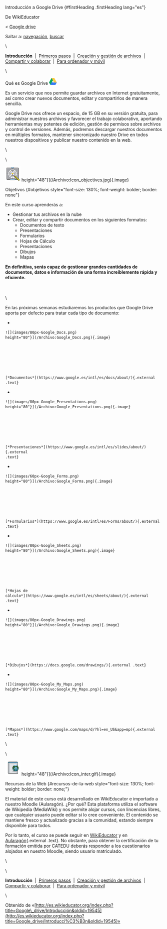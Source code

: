 






Introducción a Google Drive {#firstHeading .firstHeading lang="es"}






De WikiEducator





&lt; [Google
drive](/Google_drive "Google drive")





Saltar a: [navegación](#mw-navigation), [buscar](#p-search)





\





**Introducción**  |  [Primeros
pasos](/Google_drive/Primeros_pasos "Google drive/Primeros pasos")  | 
[Creación y gestión de
archivos](/Google_drive/Creaci%C3%B3n_y_gesti%C3%B3n_de_archivos_en_Google_Drive "Google drive/Creación y gestión de archivos en Google Drive")
 |  [Compartir y
colaborar](/Google_drive/Compartir_y_colaborar_en_Google_Drive "Google drive/Compartir y colaborar en Google Drive")
 |  [Para ordenador y
móvil](/Google_drive/Google_Drive_para_ordenador_y_m%C3%B3vil "Google drive/Google Drive para ordenador y móvil")





\

Qué es Google Drive ![Google Drive Logo](images/25px-Google_Drive_Logo.svg.png)


Es un servicio que nos permite guardar archivos en Internet
gratuitamente, así como crear nuevos documentos, editar y compartirlos
de manera sencilla.

Google Drive nos ofrece un espacio, de 15 GB en su versión gratuita,
para administrar nuestros archivos y favorecer el trabajo colaborativo,
aportando herramientas muy potentes de edición, gestión de permisos
sobre archivos y control de versiones. Además, podremos descargar
nuestros documentos en múltiples formatos, mantener sincronizado nuestro
Drive en todos nuestros dispositivos y publicar nuestro contenido en la
web.

\

\






![Icon objectives.jpg](images/Icon_objectives.jpg)
height="48"}](/Archivo:Icon_objectives.jpg){.image}



Objetivos {#objetivos style="font-size: 130%; font-weight: bolder; border: none"}


En este curso aprenderás a:
-   Gestionar tus archivos en la nube
-   Crear, editar y compartir documentos en los siguientes formatos:
    -   Documentos de texto
    -   Presentaciones
    -   Formularios
    -   Hojas de Cálculo
    -   Presentaciones
    -   Dibujos
    -   Mapas

**En definitiva, serás capaz de gestionar grandes cantidades de
documentos, datos e información de una forma increíblemente rápida y
eficiente.**



\
\
\

En las próximas semanas estudiaremos los productos que Google Drive
aporta por defecto para tratar cada tipo de documento:

-   

    

    

    ![](images/80px-Google_Docs.png)
    height="80"}](/Archivo:Google_Docs.png){.image}

    

    

    

    [*Documentos*](https://www.google.es/intl/es/docs/about/){.external
    .text}

    

    

-   

    

    

    ![](images/80px-Google_Presentations.png)
    height="80"}](/Archivo:Google_Presentations.png){.image}

    

    

    

    [*Presentaciones*](https://www.google.es/intl/es/slides/about/){.external
    .text}

    

    

-   

    

    

    ![](images/60px-Google_Forms.png)
    height="80"}](/Archivo:Google_Forms.png){.image}

    

    

    

    [*Formularios*](https://www.google.es/intl/es/Forms/about/){.external
    .text}

    

    

-   

    

    

    ![](images/80px-Google_Sheets.png)
    height="80"}](/Archivo:Google_Sheets.png){.image}

    

    

    

    [*Hojas de
    cálculo*](https://www.google.es/intl/es/sheets/about/){.external
    .text}

    

    

-   

    

    

    ![](images/80px-Google_Drawings.png)
    height="80"}](/Archivo:Google_Drawings.png){.image}

    

    

    

    [*Dibujos*](https://docs.google.com/drawings/){.external .text}

    

    

-   

    

    

    ![](images/80px-Google_My_Maps.png)
    height="80"}](/Archivo:Google_My_Maps.png){.image}

    

    

    

    [*Mapas*](https://www.google.com/maps/d/?hl=en_US&app=mp){.external
    .text}

    

    

\

\






![Icon inter.gif](images/Icon_inter.gif)
height="48"}](/Archivo:Icon_inter.gif){.image}



Recursos de la Web {#recursos-de-la-web style="font-size: 130%; font-weight: bolder; border: none;"}


El material de este curso está desarrollado en WikiEducator e importado
a nuestro Moodle (Aularagón).
¿Por qué? Esta plataforma utiliza el software de Wikipedia (MediaWiki) y
nos permite alojar cursos, con lincencias libres, que cualquier usuario
puede editar si lo cree conveniente. El contenido se mantiene fresco y
actualizado gracias a la comunidad, estando siempre disponible para
todos.

Por lo tanto, el curso se puede seguir en
[WikiEducator](/Google_drive "Google drive") y en
[Aularagón](http://aularagon.catedu.es/){.external .text}. No obstante,
para obtener la certificación de tu formación emitida por CATEDU deberás
responder a los cuestionarios alojados en nuestro Moodle, siendo usuario
matriculado.



\

\





**Introducción**  |  [Primeros
pasos](/Google_drive/Primeros_pasos "Google drive/Primeros pasos")  | 
[Creación y gestión de
archivos](/Google_drive/Creaci%C3%B3n_y_gesti%C3%B3n_de_archivos_en_Google_Drive "Google drive/Creación y gestión de archivos en Google Drive")
 |  [Compartir y
colaborar](/Google_drive/Compartir_y_colaborar_en_Google_Drive "Google drive/Compartir y colaborar en Google Drive")
 |  [Para ordenador y
móvil](/Google_drive/Google_Drive_para_ordenador_y_m%C3%B3vil "Google drive/Google Drive para ordenador y móvil")





\





Obtenido de
«[http://es.wikieducator.org/index.php?title=Google\_drive/Introducción&oldid=19545](http://es.wikieducator.org/index.php?title=Google_drive/Introducci%C3%B3n&oldid=19545)»














